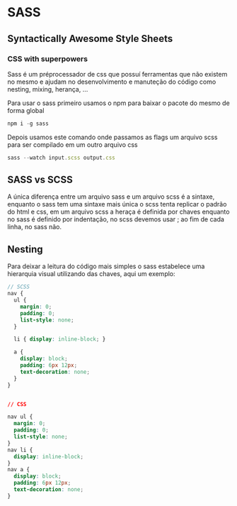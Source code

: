 # SASS

## Syntactically Awesome Style Sheets

### CSS with superpowers

Sass é um préprocessador de css que possuí ferramentas que não existem no mesmo e ajudam no desenvolvimento e manuteção do código como nesting, mixing, herança, … 

Para usar o sass primeiro usamos o npm para baixar o pacote do mesmo de forma global

```jsx
npm i -g sass
```

Depois usamos este comando onde passamos as flags um arquivo scss para ser compilado em um outro arquivo css

```jsx
sass --watch input.scss output.css
```

## SASS vs SCSS

A única diferença entre um arquivo sass e um arquivo scss é a sintaxe, enquanto o sass tem uma sintaxe mais única o scss tenta replicar o padrão do html e css, em um arquivo scss a heraça é definida por chaves enquanto no sass é definido por indentação, no scss devemos usar ; ao fim de cada linha, no sass não.

## Nesting

Para deixar a leitura do código mais simples o sass estabelece uma hierarquia visual utilizando das chaves, aqui um exemplo:

```scss
// SCSS
nav {
  ul {
    margin: 0;
    padding: 0;
    list-style: none;
  }

  li { display: inline-block; }

  a {
    display: block;
    padding: 6px 12px;
    text-decoration: none;
  }
}
```

```css

// CSS

nav ul {
  margin: 0;
  padding: 0;
  list-style: none;
}
nav li {
  display: inline-block;
}
nav a {
  display: block;
  padding: 6px 12px;
  text-decoration: none;
}
```